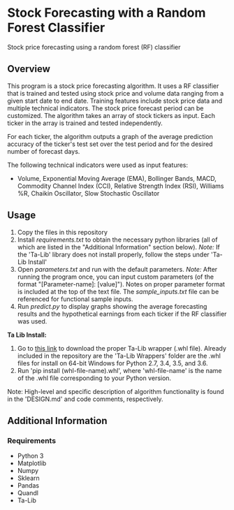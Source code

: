 # Stock Forecasting with a Random Forest Classifier
Stock price forecasting using a random forest (RF) classifier

## Overview
This program is a stock price forecasting algorithm. It uses a RF classifier that is trained and tested using stock price and volume data ranging from a given start date to end date. Training features include stock price data and multiple technical indicators. The stock price forecast period can be customized. The algorithm takes an array of stock tickers as input. Each ticker in the array is trained and tested independently.

For each ticker, the algorithm outputs a graph of the average prediction accuracy of the ticker's test set over the test period and for the desired number of forecast days.

The following technical indicators were used as input features: 
* Volume, Exponential Moving Average (EMA), Bollinger Bands, MACD, Commodity Channel Index (CCI), Relative Strength Index (RSI), Williams %R, Chaikin Oscillator, Slow Stochastic Oscillator

## Usage
1. Copy the files in this repository
2. Install *requirements.txt* to obtain the necessary python libraries (all of which are listed in the "Additional Information" section below).
*Note:* If the 'Ta-Lib' library does not install properly, follow the steps under 'Ta-Lib Install'
2. Open *parameters.txt* and run with the default parameters. 
*Note:* After running the program once, you can input custom parameters (of the format "[Parameter-name]: [value]"). Notes on proper parameter format is included at the top of the text file. The *sample_inputs.txt* file can be referenced for functional sample inputs.
3. Run *predict.py* to display graphs showing the average forecasting results and the hypothetical earnings from each ticker if the RF classifier was used.

**Ta Lib Install:**
1. Go to [this link](https://www.lfd.uci.edu/~gohlke/pythonlibs/#ta-lib) to download the proper Ta-Lib wrapper (.whl file). Already included in the repository are the 'Ta-Lib Wrappers' folder are the .whl files for install on 64-bit Windows for Python 2.7, 3.4, 3.5, and 3.6.
2. Run 'pip install (whl-file-name).whl', where 'whl-file-name' is the name of the .whl file corresponding to your Python version.

Note: High-level and specific description of algorithm functionality is found in the 'DESIGN.md' and code comments, respectively.

## Additional Information
### Requirements
* Python 3
* Matplotlib
* Numpy
* Sklearn
* Pandas
* Quandl
* Ta-Lib
